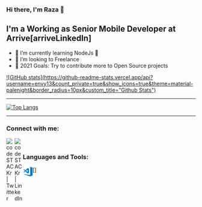 ### Hi there, I'm Raza 👋

## I'm a Working as Senior Mobile Developer at Arrive[arriveLinkedIn]

- 🌱 I’m currently learning NodeJs 🤣
- 👯 I’m looking to Freelance
- 🥅 2021 Goals: Try to contribute more to Open Source projects


[![GitHub stats](https://github-readme-stats.vercel.app/api?username=envy13&count_private=true&show_icons=true&theme=material-palenight&border_radius=10px&custom_title="Github Stats")](https://github.com/anuraghazra/github-readme-stats)
____

[![Top Langs](https://github-readme-stats.vercel.app/api/top-langs/?username=envy13&langs_count=6)](https://github.com/anuraghazra/github-readme-stats)

____

### Connect with me:

[<img align="left" alt="codeSTACKr | Twitter" width="22px" src="https://cdn.jsdelivr.net/npm/simple-icons@v3/icons/twitter.svg" />][twitter]
[<img align="left" alt="codeSTACKr | LinkedIn" width="22px" src="https://cdn.jsdelivr.net/npm/simple-icons@v3/icons/linkedin.svg" />][linkedin]

<br />

### Languages and Tools:

[<img align="left" alt="Visual Studio Code" width="26px" src="https://raw.githubusercontent.com/github/explore/80688e429a7d4ef2fca1e82350fe8e3517d3494d/topics/visual-studio-code/visual-studio-code.png" />]


<br />
<br />

[Arrive]: https://www.linkedin.com/company/arriveschool/
[twitter]: https://twitter.com/raza_nkv
[linkedin]: https://www.linkedin.com/in/raza-abbas-86981a154/

